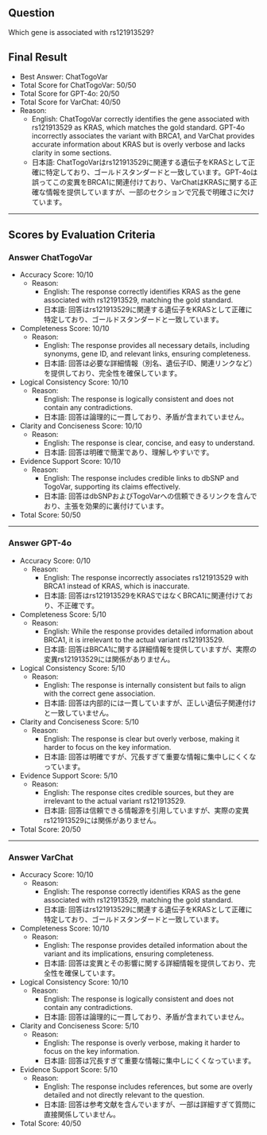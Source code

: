 ## Question

Which gene is associated with rs121913529?

## Final Result

- Best Answer: ChatTogoVar
- Total Score for ChatTogoVar: 50/50
- Total Score for GPT-4o: 20/50
- Total Score for VarChat: 40/50
- Reason:
  - English: ChatTogoVar correctly identifies the gene associated with rs121913529 as KRAS, which matches the gold standard. GPT-4o incorrectly associates the variant with BRCA1, and VarChat provides accurate information about KRAS but is overly verbose and lacks clarity in some sections.
  - 日本語: ChatTogoVarはrs121913529に関連する遺伝子をKRASとして正確に特定しており、ゴールドスタンダードと一致しています。GPT-4oは誤ってこの変異をBRCA1に関連付けており、VarChatはKRASに関する正確な情報を提供していますが、一部のセクションで冗長で明確さに欠けています。

---

## Scores by Evaluation Criteria

### Answer ChatTogoVar
- Accuracy Score: 10/10
  - Reason: 
    - English: The response correctly identifies KRAS as the gene associated with rs121913529, matching the gold standard.
    - 日本語: 回答はrs121913529に関連する遺伝子をKRASとして正確に特定しており、ゴールドスタンダードと一致しています。
- Completeness Score: 10/10
  - Reason: 
    - English: The response provides all necessary details, including synonyms, gene ID, and relevant links, ensuring completeness.
    - 日本語: 回答は必要な詳細情報（別名、遺伝子ID、関連リンクなど）を提供しており、完全性を確保しています。
- Logical Consistency Score: 10/10
  - Reason: 
    - English: The response is logically consistent and does not contain any contradictions.
    - 日本語: 回答は論理的に一貫しており、矛盾が含まれていません。
- Clarity and Conciseness Score: 10/10
  - Reason: 
    - English: The response is clear, concise, and easy to understand.
    - 日本語: 回答は明確で簡潔であり、理解しやすいです。
- Evidence Support Score: 10/10
  - Reason: 
    - English: The response includes credible links to dbSNP and TogoVar, supporting its claims effectively.
    - 日本語: 回答はdbSNPおよびTogoVarへの信頼できるリンクを含んでおり、主張を効果的に裏付けています。
- Total Score: 50/50

---

### Answer GPT-4o
- Accuracy Score: 0/10
  - Reason: 
    - English: The response incorrectly associates rs121913529 with BRCA1 instead of KRAS, which is inaccurate.
    - 日本語: 回答はrs121913529をKRASではなくBRCA1に関連付けており、不正確です。
- Completeness Score: 5/10
  - Reason: 
    - English: While the response provides detailed information about BRCA1, it is irrelevant to the actual variant rs121913529.
    - 日本語: 回答はBRCA1に関する詳細情報を提供していますが、実際の変異rs121913529には関係がありません。
- Logical Consistency Score: 5/10
  - Reason: 
    - English: The response is internally consistent but fails to align with the correct gene association.
    - 日本語: 回答は内部的には一貫していますが、正しい遺伝子関連付けと一致していません。
- Clarity and Conciseness Score: 5/10
  - Reason: 
    - English: The response is clear but overly verbose, making it harder to focus on the key information.
    - 日本語: 回答は明確ですが、冗長すぎて重要な情報に集中しにくくなっています。
- Evidence Support Score: 5/10
  - Reason: 
    - English: The response cites credible sources, but they are irrelevant to the actual variant rs121913529.
    - 日本語: 回答は信頼できる情報源を引用していますが、実際の変異rs121913529には関係がありません。
- Total Score: 20/50

---

### Answer VarChat
- Accuracy Score: 10/10
  - Reason: 
    - English: The response correctly identifies KRAS as the gene associated with rs121913529, matching the gold standard.
    - 日本語: 回答はrs121913529に関連する遺伝子をKRASとして正確に特定しており、ゴールドスタンダードと一致しています。
- Completeness Score: 10/10
  - Reason: 
    - English: The response provides detailed information about the variant and its implications, ensuring completeness.
    - 日本語: 回答は変異とその影響に関する詳細情報を提供しており、完全性を確保しています。
- Logical Consistency Score: 10/10
  - Reason: 
    - English: The response is logically consistent and does not contain any contradictions.
    - 日本語: 回答は論理的に一貫しており、矛盾が含まれていません。
- Clarity and Conciseness Score: 5/10
  - Reason: 
    - English: The response is overly verbose, making it harder to focus on the key information.
    - 日本語: 回答は冗長すぎて重要な情報に集中しにくくなっています。
- Evidence Support Score: 5/10
  - Reason: 
    - English: The response includes references, but some are overly detailed and not directly relevant to the question.
    - 日本語: 回答は参考文献を含んでいますが、一部は詳細すぎて質問に直接関係していません。
- Total Score: 40/50